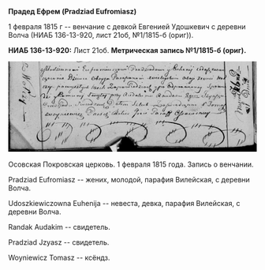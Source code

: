 **Прадед Ефрем (Pradziad Eufromiasz)**

1 февраля 1815 г -- венчание с девкой Евгенией Удошкевич с деревни Волча
(НИАБ 136-13-920, лист 21об, №1/1815-б (ориг)).

**НИАБ 136-13-920:** Лист 21об. **Метрическая запись №1/1815-б (ориг).**

![](./media/6c8a4fb49360e82d767260c42b94e496c3caa0c6.png)

Осовская Покровская церковь. 1 февраля 1815 года. Запись о венчании.

Pradziad Eufromiasz -- жених, молодой, парафия Вилейская, с деревни
Волча.

Udoszkiewiczowna Euhenija -- невеста, девка, парафия Вилейская, с
деревни Волча.

Randak Audakim -- свидетель.

Pradziad Jzyasz -- свидетель.

Woyniewicz Tomasz -- ксёндз.
